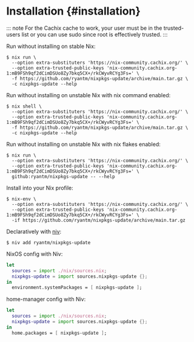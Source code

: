 # Installation {#installation}

::: note
For the Cachix cache to work, your user must be in the trusted-users
list or you can use sudo since root is effectively trusted.
:::

Run without installing on stable Nix:

```ShellSession
$ nix run \
  --option extra-substituters 'https://nix-community.cachix.org/' \
  --option extra-trusted-public-keys 'nix-community.cachix.org-1:mB9FSh9qf2dCimDSUo8Zy7bkq5CX+/rkCWyvRCYg3Fs=' \
  -f https://github.com/ryantm/nixpkgs-update/archive/main.tar.gz \
  -c nixpkgs-update --help
```

Run without installing on unstable Nix with nix command enabled:

```ShellSession
$ nix shell \
  --option extra-substituters 'https://nix-community.cachix.org/' \
  --option extra-trusted-public-keys 'nix-community.cachix.org-1:mB9FSh9qf2dCimDSUo8Zy7bkq5CX+/rkCWyvRCYg3Fs=' \
  -f https://github.com/ryantm/nixpkgs-update/archive/main.tar.gz \
  -c nixpkgs-update --help
```

Run without installing on unstable Nix with nix flakes enabled:

```ShellSession
$ nix run \
  --option extra-substituters 'https://nix-community.cachix.org/' \
  --option extra-trusted-public-keys 'nix-community.cachix.org-1:mB9FSh9qf2dCimDSUo8Zy7bkq5CX+/rkCWyvRCYg3Fs=' \
  github:ryantm/nixpkgs-update -- --help
```

Install into your Nix profile:

```ShellSession
$ nix-env \
  --option extra-substituters 'https://nix-community.cachix.org/' \
  --option extra-trusted-public-keys 'nix-community.cachix.org-1:mB9FSh9qf2dCimDSUo8Zy7bkq5CX+/rkCWyvRCYg3Fs=' \
  -if https://github.com/ryantm/nixpkgs-update/archive/main.tar.gz
```

Declaratively with [niv](https://github.com/nmattia/niv):

```ShellSession
$ niv add ryantm/nixpkgs-update
```

NixOS config with Niv:

```nix
let
  sources = import ./nix/sources.nix;
  nixpkgs-update = import sources.nixpkgs-update {};
in
  environment.systemPackages = [ nixpkgs-update ];
```

home-manager config with Niv:

```nix
let
  sources = import ./nix/sources.nix;
  nixpkgs-update = import sources.nixpkgs-update {};
in
  home.packages = [ nixpkgs-update ];
```
